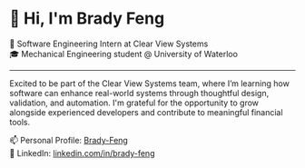 # 👋 Hi, I'm Brady Feng

💼 Software Engineering Intern at Clear View Systems  
🎓 Mechanical Engineering student @ University of Waterloo  

---

Excited to be part of the Clear View Systems team, where I’m learning how software can enhance real-world systems through thoughtful design, validation, and automation. I'm grateful for the opportunity to grow alongside experienced developers and contribute to meaningful financial tools.

📫 Personal Profile: [Brady-Feng]([https://Brady-Feng](https://brady-feng-engineering-portfolio.b12sites.com/))  
🔗 LinkedIn: [linkedin.com/in/brady-feng](https://www.linkedin.com/in/brady-feng)

<!---
BFeng11/BFeng11 is a ✨ special ✨ repository because its `README.md` (this file) appears on your GitHub profile.
You can click the Preview link to take a look at your changes.
--->
